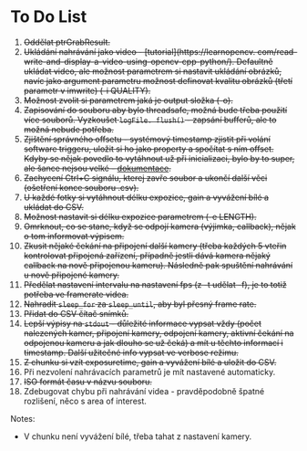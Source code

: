 # To Do List

1. ~~Oddělat ptrGrabResult.~~
2. ~~Ukládání nahrávání jako video - [tutorial](https://learnopencv.
   com/read-write-and-display-a-video-using-opencv-cpp-python/). Defaultně ukládat video, ale možnost parametrem si
   nastavit ukládání obrázků, navíc jako argument parametru možnost definovat kvalitu obrázků (třetí parametr v
   imwrite) (-i QUALITY).~~
3. ~~Možnost zvolit si parametrem jaká je output složka (-o).~~
4. ~~Zapisování do souboru aby bylo threadsafe, možná bude třeba použití více souborů.
   Vyzkoušet `logFile. flush()` - zapsání bufferů, ale to možná nebude potřeba.~~
5. ~~Zjištění správného offsetu - systémový timestamp zjistit při volání software triggeru, uložit si ho jako property a
   spočítat s ním offset. Kdyby se nějak povedlo to vytáhnout už při inicializaci, bylo by to super, ale šance nejsou
   velké - [dokumentace](https://docs.baslerweb.com/timestamp).~~
6. ~~Zachycení Ctrl+C signálu, kterej zavře soubor a ukončí další věci (ošetření konce souboru .csv).~~
7. ~~U každé fotky si vytáhnout délku expozice, gain a vyvážení bílé a ukládat do CSV.~~
8. ~~Možnost nastavit si délku expozice parametrem (-e LENGTH).~~
9. ~~Omrknout, co se stane, když se odpojí kamera (výjimka, callback), nějak o tom informovat výpisem.~~
10. ~~Zkusit nějaké čekání na připojení další kamery (třeba každých 5 vteřin kontrolovat připojená zařízení, případně
    jestli dává kamera nějaký callback na nově připojenou kameru). Následně pak spuštění nahrávání u nově připojené
    kamery.~~
11. ~~Předělat nastavení intervalu na nastavení fps (z -t udělat -f), je to totiž potřeba ve framerate videa.~~
12. ~~Nahradit `sleep_for` za `sleep_until`, aby byl přesný frame rate.~~
13. ~~Přidat do CSV čítač snímků.~~
14. ~~Lepší výpisy na `stdout` - důležité informace vypsat vždy (počet nalezených kamer, připojení kamery, odpojení 
    kamery, aktivní čekání na odpojenou kameru a jak dlouho se už čeká) a mít u těchto informací i timestamp. Další 
    užitečné info vypsat ve verbose režimu.~~
15. ~~Z chunku si vzít exposuretime, gain a vyvážení bílé a uložit do CSV.~~
16. Při nezvolení nahrávacích parametrů je mít nastavené automaticky.
17. ~~ISO formát času v názvu souboru.~~
18. Zdebugovat chybu při nahrávání videa - pravděpodobně špatné rozlišení, něco s area of interest.

Notes:
* V chunku není vyvážení bílé, třeba tahat z nastavení kamery.
